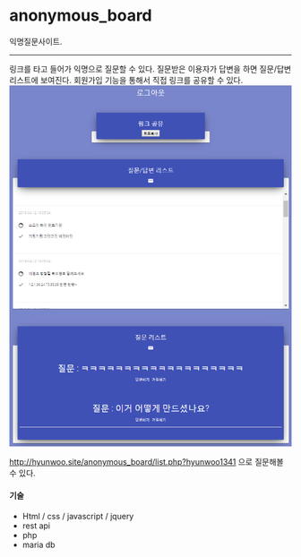 # anonymous_board
익명질문사이트.

---

링크를 타고 들어가 익명으로 질문할 수 있다. 
질문받은 이용자가 답변을 하면 질문/답변 리스트에 보여진다.
회원가입 기능을 통해서 직접 링크를 공유할 수 있다.
![Alt text](./images/20190415_172946.png)



http://hyunwoo.site/anonymous_board/list.php?hyunwoo1341 으로 질문해볼 수 있다.

#### 기술

 - Html / css / javascript / jquery
 - rest api
 - php 
 - maria db 


